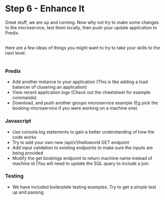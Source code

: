 # Step 6 - Enhance It
Great stuff, we are up and running. Now why not try to make some changes to the microservice, test them locally, then push your update application to Predix. <br/><br/>

Here are a few ideas of things you might want to try to take your skills to the next level.<br/><br/>

### Predix
- Add another instance to your application (This is like adding a load balancer of clusering an application)
- View recent application logs (Check out the cheetsheet for example commands)
- Download, and push another groups microservice example (Eg pick the booking-microservice if you were working on a machine one)

### Javascript
- Use console.log statements to gain a better understanding of how the code works
- Try to add your own new /api/v1/helloworld GET endpoint
- Add input validation to existing endpoints to make sure the inputs are being provided
- Modify the get bookings endpoint to return machine name instead of machine id (You will need to update the SQL query to include a join

### Testing
- We have included boilerplate testing examples. Try to get a simple test up and passing

